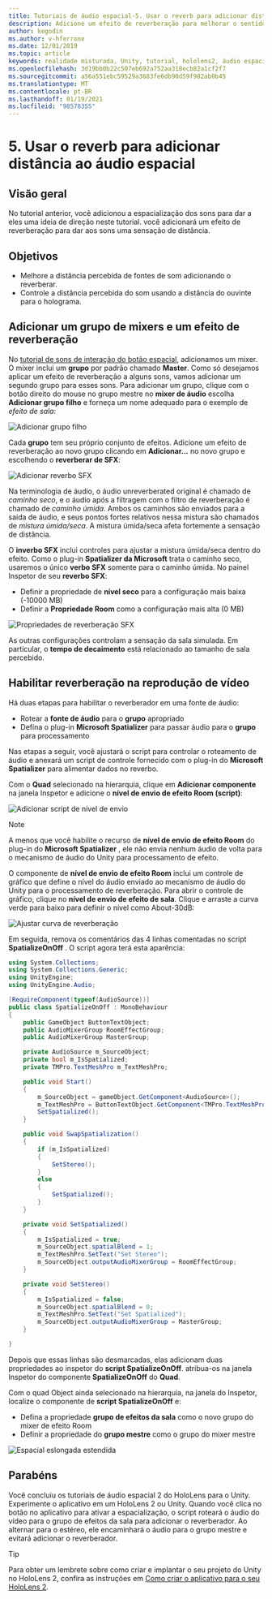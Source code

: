 ```yaml
---
title: Tutoriais de áudio espacial-5. Usar o reverb para adicionar distância ao áudio espacial
description: Adicione um efeito de reverberação para melhorar o sentido de variação de distância para áudio espacial.
author: kegodin
ms.author: v-hferrone
ms.date: 12/01/2019
ms.topic: article
keywords: realidade misturada, Unity, tutorial, hololens2, áudio espacial, MRTK, kit de ferramentas de realidade mista, UWP, Windows 10, HRTF, função de transferência relacionada ao cabeçalho, reverberação, Microsoft Spatializer, mixer de áudio, reverbo SFX
ms.openlocfilehash: 3d19bb0b22c507eb692a752aa318ecb82a1cf2f7
ms.sourcegitcommit: a56a551ebc59529a3683fe6db90d59f982ab0b45
ms.translationtype: MT
ms.contentlocale: pt-BR
ms.lasthandoff: 01/19/2021
ms.locfileid: "98578355"
---
```

# <a name="5-using-reverb-to-add-distance-to-spatial-audio"></a>5. Usar o reverb para adicionar distância ao áudio espacial

## <a name="overview"></a>Visão geral

No tutorial anterior, você adicionou a espacialização dos sons para dar a eles uma ideia de direção neste tutorial. você adicionará um efeito de reverberação para dar aos sons uma sensação de distância.

## <a name="objectives"></a>Objetivos

* Melhore a distância percebida de fontes de som adicionando o reverberar.
* Controle a distância percebida do som usando a distância do ouvinte para o holograma.

## <a name="add-a-mixer-group-and-a-reverb-effect"></a>Adicionar um grupo de mixers e um efeito de reverberação

No [tutorial de sons de interação do botão espacial](unity-spatial-audio-ch2.md), adicionamos um mixer. O mixer inclui um **grupo** por padrão chamado **Master**. Como só desejamos aplicar um efeito de reverberação a alguns sons, vamos adicionar um segundo grupo para esses sons. Para adicionar um grupo, clique com o botão direito do mouse no grupo mestre no **mixer de áudio** escolha **Adicionar grupo filho** e forneça um nome adequado para o exemplo de _efeito de sala_:

![Adicionar grupo filho](images/spatial-audio/spatial-audio-05-section1-step1-1.png)

Cada **grupo** tem seu próprio conjunto de efeitos. Adicione um efeito de reverberação ao novo grupo clicando em **Adicionar...** no novo grupo e escolhendo o **reverberar de SFX**:

![Adicionar reverbo SFX](images/spatial-audio/spatial-audio-05-section1-step1-2.png)

Na terminologia de áudio, o áudio unreverberated original é chamado de _caminho seco_, e o áudio após a filtragem com o filtro de reverberação é chamado de _caminho úmida_. Ambos os caminhos são enviados para a saída de áudio, e seus pontos fortes relativos nessa mistura são chamados de _mistura úmida/seca_. A mistura úmida/seca afeta fortemente a sensação de distância.

O **inverbo SFX** inclui controles para ajustar a mistura úmida/seca dentro do efeito. Como o plug-in **Spatializer da Microsoft** trata o caminho seco, usaremos o único **verbo SFX** somente para o caminho úmida. No painel Inspetor de seu **reverbo SFX**:

* Definir a propriedade de **nível seco** para a configuração mais baixa (-10000 MB)
* Definir a **Propriedade Room** como a configuração mais alta (0 MB)

![Propriedades de reverberação SFX](images/spatial-audio/spatial-audio-05-section1-step1-3.png)

As outras configurações controlam a sensação da sala simulada. Em particular, o **tempo de decaimento** está relacionado ao tamanho de sala percebido.

## <a name="enable-reverb-on-the-video-playback"></a>Habilitar reverberação na reprodução de vídeo

Há duas etapas para habilitar o reverberador em uma fonte de áudio:

* Rotear a **fonte de áudio** para o **grupo** apropriado
* Defina o plug-in **Microsoft Spatializer** para passar áudio para o **grupo** para processamento

Nas etapas a seguir, você ajustará o script para controlar o roteamento de áudio e anexará um script de controle fornecido com o plug-in do **Microsoft Spatializer** para alimentar dados no reverbo.

Com o **Quad** selecionado na hierarquia, clique em **Adicionar componente** na janela Inspetor e adicione o **nível de envio de efeito Room (script)**:

![Adicionar script de nível de envio](images/spatial-audio/spatial-audio-05-section2-step1-1.png)

> [!NOTE]
> A menos que você habilite o recurso de **nível de envio de efeito Room** do plug-in do **Microsoft Spatializer** , ele não envia nenhum áudio de volta para o mecanismo de áudio do Unity para processamento de efeito.

O componente de **nível de envio de efeito Room** inclui um controle de gráfico que define o nível do áudio enviado ao mecanismo de áudio do Unity para o processamento de reverberação. Para abrir o controle de gráfico, clique no **nível de envio de efeito de sala**.  Clique e arraste a curva verde para baixo para definir o nível como About-30dB:

![Ajustar curva de reverberação](images/spatial-audio/spatial-audio-05-section2-step1-2.png)

Em seguida, remova os comentários das 4 linhas comentadas no script **SpatializeOnOff** . O script agora terá esta aparência:

```c#
using System.Collections;
using System.Collections.Generic;
using UnityEngine;
using UnityEngine.Audio;

[RequireComponent(typeof(AudioSource))]
public class SpatializeOnOff : MonoBehaviour
{
    public GameObject ButtonTextObject;
    public AudioMixerGroup RoomEffectGroup;
    public AudioMixerGroup MasterGroup;

    private AudioSource m_SourceObject;
    private bool m_IsSpatialized;
    private TMPro.TextMeshPro m_TextMeshPro;

    public void Start()
    {
        m_SourceObject = gameObject.GetComponent<AudioSource>();
        m_TextMeshPro = ButtonTextObject.GetComponent<TMPro.TextMeshPro>();
        SetSpatialized();
    }

    public void SwapSpatialization()
    {
        if (m_IsSpatialized)
        {
            SetStereo();
        }
        else
        {
            SetSpatialized();
        }
    }

    private void SetSpatialized()
    {
        m_IsSpatialized = true;
        m_SourceObject.spatialBlend = 1;
        m_TextMeshPro.SetText("Set Stereo");
        m_SourceObject.outputAudioMixerGroup = RoomEffectGroup;
    }

    private void SetStereo()
    {
        m_IsSpatialized = false;
        m_SourceObject.spatialBlend = 0;
        m_TextMeshPro.SetText("Set Spatialized");
        m_SourceObject.outputAudioMixerGroup = MasterGroup;
    }

}
```

Depois que essas linhas são desmarcadas, elas adicionam duas propriedades ao inspetor do **script SpatializeOnOff**. atribua-os na janela Inspetor do componente **SpatializeOnOff** do **Quad**.

Com o quad Object ainda selecionado na hierarquia, na janela do Inspetor, localize o componente de **script SpatializeOnOff** e:

* Defina a propriedade **grupo de efeitos da sala** como o novo grupo do mixer de efeito Room
* Definir a propriedade do **grupo mestre** como o grupo do mixer mestre

![Espacial eslongada estendida](images/spatial-audio/spatial-audio-05-section2-step1-3.png)

## <a name="congratulations"></a>Parabéns

Você concluiu os tutoriais de áudio espacial 2 do HoloLens para o Unity. Experimente o aplicativo em um HoloLens 2 ou Unity. Quando você clica no botão no aplicativo para ativar a espacialização, o script roteará o áudio do vídeo para o grupo de efeitos da sala para adicionar o reverberador. Ao alternar para o estéreo, ele encaminhará o áudio para o grupo mestre e evitará adicionar o reverberador.

> [!TIP]
> Para obter um lembrete sobre como criar e implantar o seu projeto do Unity no HoloLens 2, confira as instruções em [Como criar o aplicativo para o seu HoloLens 2](mr-learning-base-02.md#building-your-application-to-your-hololens-2).
